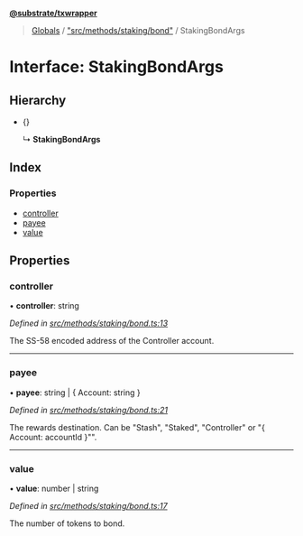 **[@substrate/txwrapper](../README.md)**

> [Globals](../globals.md) / ["src/methods/staking/bond"](../modules/_src_methods_staking_bond_.md) / StakingBondArgs

# Interface: StakingBondArgs

## Hierarchy

* {}

  ↳ **StakingBondArgs**

## Index

### Properties

* [controller](_src_methods_staking_bond_.stakingbondargs.md#controller)
* [payee](_src_methods_staking_bond_.stakingbondargs.md#payee)
* [value](_src_methods_staking_bond_.stakingbondargs.md#value)

## Properties

### controller

•  **controller**: string

*Defined in [src/methods/staking/bond.ts:13](https://github.com/paritytech/txwrapper/blob/258f4de/src/methods/staking/bond.ts#L13)*

The SS-58 encoded address of the Controller account.

___

### payee

•  **payee**: string \| { Account: string  }

*Defined in [src/methods/staking/bond.ts:21](https://github.com/paritytech/txwrapper/blob/258f4de/src/methods/staking/bond.ts#L21)*

The rewards destination. Can be "Stash", "Staked", "Controller" or "{ Account: accountId }"".

___

### value

•  **value**: number \| string

*Defined in [src/methods/staking/bond.ts:17](https://github.com/paritytech/txwrapper/blob/258f4de/src/methods/staking/bond.ts#L17)*

The number of tokens to bond.
